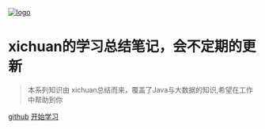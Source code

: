 [![logo](https://gcore.jsdelivr.net/gh/Raray-chuan/xichuan_note@main/images/icon.png)](https://github.com/Raray-chuan/xichuan_note)

# xichuan的学习总结笔记，会不定期的更新

> 本系列知识由 xichuan总结而来，覆盖了Java与大数据的知识,希望在工作中帮助到你

[github](https://github.com/Raray-chuan/xichuan_note)
[开始学习](#兮川的学习总结笔记)